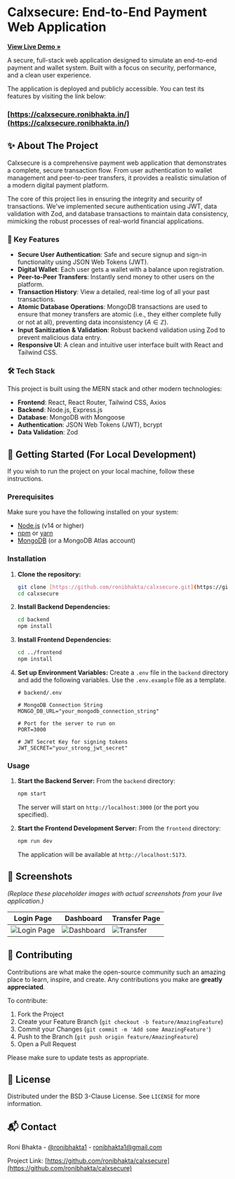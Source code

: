 # Calxsecure: End-to-End Payment Web Application

**[View Live Demo »](https://calxsecure.ronibhakta.in/)**


A secure, full-stack web application designed to simulate an end-to-end payment and wallet system. Built with a focus on security, performance, and a clean user experience.

The application is deployed and publicly accessible. You can test its features by visiting the link below:

### **[https://calxsecure.ronibhakta.in/](https://calxsecure.ronibhakta.in/)**

## ✨ About The Project

Calxsecure is a comprehensive payment web application that demonstrates a complete, secure transaction flow. From user authentication to wallet management and peer-to-peer transfers, it provides a realistic simulation of a modern digital payment platform.

The core of this project lies in ensuring the integrity and security of transactions. We've implemented secure authentication using JWT, data validation with Zod, and database transactions to maintain data consistency, mimicking the robust processes of real-world financial applications.

### 🚀 Key Features

* **Secure User Authentication**: Safe and secure signup and sign-in functionality using JSON Web Tokens (JWT).
* **Digital Wallet**: Each user gets a wallet with a balance upon registration.
* **Peer-to-Peer Transfers**: Instantly send money to other users on the platform.
* **Transaction History**: View a detailed, real-time log of all your past transactions.
* **Atomic Database Operations**: MongoDB transactions are used to ensure that money transfers are atomic (i.e., they either complete fully or not at all), preventing data inconsistency ($A \in \mathbb{Z}$).
* **Input Sanitization & Validation**: Robust backend validation using Zod to prevent malicious data entry.
* **Responsive UI**: A clean and intuitive user interface built with React and Tailwind CSS.

### 🛠️ Tech Stack

This project is built using the MERN stack and other modern technologies:

* **Frontend**: React, React Router, Tailwind CSS, Axios
* **Backend**: Node.js, Express.js
* **Database**: MongoDB with Mongoose
* **Authentication**: JSON Web Tokens (JWT), bcrypt
* **Data Validation**: Zod

## 🏁 Getting Started (For Local Development)

If you wish to run the project on your local machine, follow these instructions.

### Prerequisites

Make sure you have the following installed on your system:

* [Node.js](https://nodejs.org/en/) (v14 or higher)
* [npm](https://www.npmjs.com/) or [yarn](https://yarnpkg.com/)
* [MongoDB](https://www.mongodb.com/try/download/community) (or a MongoDB Atlas account)

### Installation

1.  **Clone the repository:**
    ```sh
    git clone [https://github.com/ronibhakta/calxsecure.git](https://github.com/ronibhakta/calxsecure.git)
    cd calxsecure
    ```

2.  **Install Backend Dependencies:**
    ```sh
    cd backend
    npm install
    ```

3.  **Install Frontend Dependencies:**
    ```sh
    cd ../frontend
    npm install
    ```

4.  **Set up Environment Variables:**
    Create a `.env` file in the `backend` directory and add the following variables. Use the `.env.example` file as a template.
    ```env
    # backend/.env

    # MongoDB Connection String
    MONGO_DB_URL="your_mongodb_connection_string"

    # Port for the server to run on
    PORT=3000

    # JWT Secret Key for signing tokens
    JWT_SECRET="your_strong_jwt_secret"
    ```

### Usage

1.  **Start the Backend Server:**
    From the `backend` directory:
    ```sh
    npm start
    ```
    The server will start on `http://localhost:3000` (or the port you specified).

2.  **Start the Frontend Development Server:**
    From the `frontend` directory:
    ```sh
    npm run dev
    ```
    The application will be available at `http://localhost:5173`.

## 📸 Screenshots

*(Replace these placeholder images with actual screenshots from your live application.)*

| Login Page                                     | Dashboard                                        | Transfer Page                                  |
| ---------------------------------------------- | ------------------------------------------------ | ---------------------------------------------- |
| ![Login Page](https://i.imgur.com/your-login.png) | ![Dashboard](https://i.imgur.com/your-dashboard.png) | ![Transfer](https://i.imgur.com/your-transfer.png) |

## 🤝 Contributing

Contributions are what make the open-source community such an amazing place to learn, inspire, and create. Any contributions you make are **greatly appreciated**.

To contribute:

1.  Fork the Project
2.  Create your Feature Branch (`git checkout -b feature/AmazingFeature`)
3.  Commit your Changes (`git commit -m 'Add some AmazingFeature'`)
4.  Push to the Branch (`git push origin feature/AmazingFeature`)
5.  Open a Pull Request

Please make sure to update tests as appropriate.

## 📜 License

Distributed under the BSD 3-Clause License. See `LICENSE` for more information.

## 📬 Contact

Roni Bhakta - [@ronibhakta1](https://twitter.com/ronibhakta1) - ronibhakta1@gmail.com

Project Link: [https://github.com/ronibhakta/calxsecure](https://github.com/ronibhakta/calxsecure)

